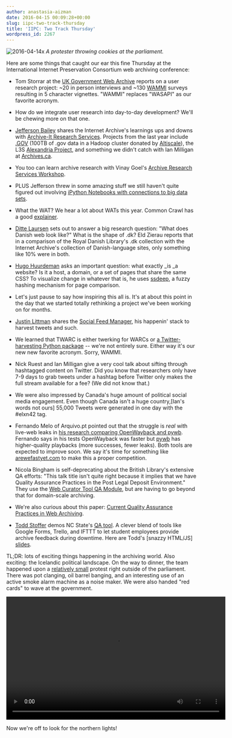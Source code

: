 ```yaml
---
author: anastasia-aizman
date: 2016-04-15 00:09:28+00:00
slug: iipc-two-track-thursday
title: 'IIPC: Two Track Thursday'
wordpress_id: 2267
---
```


![2016-04-14x](https://lil-blog-media.s3.amazonaws.com/2016/04/2016-04-14x.jpg)
_A protester throwing cookies at the parliament._

Here are some things that caught our ear this fine Thursday at the International Internet Preservation Consortium web archiving conference:

  * Tom Storrar at the [UK Government Web Archive](http://nationalarchives.gov.uk/webarchive/) reports on a user research project: ~20 in person interviews and ~130 [WAMMI](http://www.wammi.com/questionnaire.html) surveys resulting in 5 character vignettes. "WAMMI" replaces "WASAPI" as our favorite acronym.

  * How do we integrate user research into day-to-day development? We'll be chewing more on that one.

  * [Jefferson Bailey](http://www.jeffersonbailey.com/) shares the Internet Archive's learnings ups and downs with [Archive-It Research Services](https://webarchive.jira.com/wiki/display/ARS/Archive-It+Research+Services). Projects from the last year include [.GOV](http://www.comparativeagendas.info/wordpress/wp-content/uploads/2015/06/Gade-and-Wilkerson.pdf) (100TB of .gov data in a Hadoop cluster donated by [Altiscale](https://www.altiscale.com/)), the L3S [Alexandria Project](http://alexandria-project.eu/), and something we didn't catch with Ian Milligan at [Archives.ca](http://www.bac-lac.gc.ca/eng/Pages/home.aspx).

  * You too can learn archive research with Vinay Goel's [Archive Research Services Workshop](https://github.com/vinaygoel/ars-workshop).

  * PLUS Jefferson threw in some amazing stuff we still haven't quite figured out involving [iPython Notebooks with connections to big data sets](https://github.com/vinaygoel/ars-workshop/blob/master/notebooks/WAT-Analysis.ipynb).

  * What the WAT? We hear a lot about WATs this year. Common Crawl has a good [explainer](http://commoncrawl.org/2014/04/navigating-the-warc-file-format/).

  * [Ditte Laursen](http://pure.au.dk/portal/en/persons/ditte-laursen(3ae302d0-3c64-4e72-9227-a7612dd746a8).html) sets out to answer a big research question: "What does Danish web look like?" What is the shape of .dk? Eld Zierau reports that in a comparison of the Royal Danish Library's .dk collection with the Internet Archive's collection of Danish-language sites, only something like 10% were in both.

  * [Hugo Huurdeman](http://www.timelessfuture.com/about/) asks an important question: what exactly _is _a website? Is it a host, a domain, or a set of pages that share the same CSS? To visualize change in whatever that is, he uses [ssdeep](https://pypi.python.org/pypi/ssdeep), a fuzzy hashing mechanism for page comparison.

  * Let's just pause to say how inspiring this all is. It's at about this point in the day that we started totally rethinking a project we've been working on for months.

  * [Justin Littman](https://twitter.com/justin_littman?ref_src=twsrc%5Egoogle%7Ctwcamp%5Eserp%7Ctwgr%5Eauthor) shares the [Social Feed Manager](http://library.gwu.edu/scholarly-technology-group/social-feed-manager), his happenin' stack to harvest tweets and such.

  * We learned that TWARC is either twerking for WARCs or [a Twitter-harvesting Python package](http://library.gwu.edu/scholarly-technology-group/social-feed-manager) -- we're not entirely sure. Either way it's our new new favorite acronym. Sorry, WAMMI.

  * Nick Ruest and Ian Milligan give a very cool talk about sifting through hashtagged content on Twitter. Did you know that researchers only have 7-9 days to grab tweets under a hashtag before Twitter only makes the full stream available for a fee? (We did not know that.)

  * We were also impressed by Canada's huge amount of political social media engagement. Even though Canada isn't a huge country,[Ian's words not ours] 55,000 Tweets were generated in one day with the #elxn42 tag.

  * Fernando Melo of Arquivo.pt pointed out that the struggle is _real_ with live-web leaks in [his research comparing OpenWayback and pywb](https://github.com/Fernando-Melo/WaybackComparison). Fernando says in his tests OpenWayback was faster but [pywb](https://github.com/ikreymer/pywb) has higher-quality playbacks (more successes, fewer leaks). Both tools are expected to improve soon. We say it's time for something like [arewefastyet.com](https://arewefastyet.com/) to make this a proper competition.

  * Nicola Bingham is self-deprecating about the British Library's extensive QA efforts: "This talk title isn't quite right because it implies that we have Quality Assurance Practices in the Post Legal Deposit Environment." They use the [Web Curator Tool QA Module](http://webcurator.sourceforge.net/), but are having to go beyond that for domain-scale archiving.

  * We're also curious about this paper: [Current Quality Assurance Practices in Web Archiving](http://digital.library.unt.edu/ark:/67531/metadc333026/m2/1/high_res_d/QA_in_WebArchiving.pdf).

  * [Todd Stoffer](https://twitter.com/toddstoffer) demos NC State's [QA tool](http://go.ncsu.edu/qa-demo). A clever blend of tools like Google Forms, Trello, and IFTTT to let student employees provide archive feedback during downtime. Here are Todd's [snazzy HTML/JS] [slides](http://toddstoffer.github.io/presentation/IIPC-2016/#/).

TL;DR: lots of exciting things happening in the archiving world. Also exciting: the Icelandic political landscape. On the way to dinner, the team happened upon a [relatively small](http://icelandreview.com/news/2016/04/05/panama-papers-protest-pictures) protest right outside of the parliament. There was pot clanging, oil barrel banging, and an interesting use of an active smoke alarm machine as a noise maker. We were also handed "red cards" to wave at the government.

<video width="580" height="326" preload="metadata" controls="controls">  <source type="video/mp4" src="https://lil-blog-media.s3.amazonaws.com/2016/04/Slack-for-iOS-Upload-1.mp4">
  <a href="https://lil-blog-media.s3.amazonaws.com/2016/04/Slack-for-iOS-Upload-1.mp4">https://lil-blog-media.s3.amazonaws.com/2016/04/Slack-for-iOS-Upload-1.mp4</a>
</video>

Now we're off to look for the northern lights!

